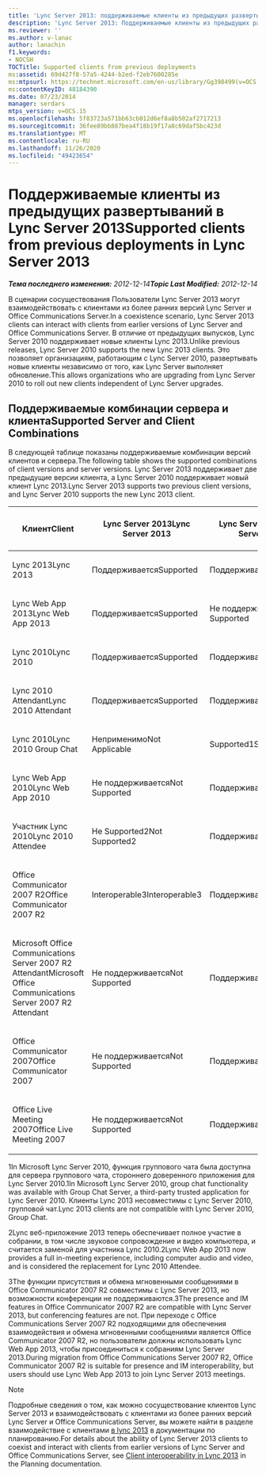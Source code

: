 ```yaml
---
title: 'Lync Server 2013: поддерживаемые клиенты из предыдущих развертываний'
description: 'Lync Server 2013: Поддерживаемые клиенты из предыдущих развертываний.'
ms.reviewer: ''
ms.author: v-lanac
author: lanachin
f1.keywords:
- NOCSH
TOCTitle: Supported clients from previous deployments
ms:assetid: 69d427f8-57a5-4244-b2ed-f2eb7600285e
ms:mtpsurl: https://technet.microsoft.com/en-us/library/Gg398499(v=OCS.15)
ms:contentKeyID: 48184390
ms.date: 07/23/2014
manager: serdars
mtps_version: v=OCS.15
ms.openlocfilehash: 5f83723a571bb63cb012d6ef8a8b502af2717213
ms.sourcegitcommit: 36fee89bb887bea4f18b19f17a8c69daf5bc423d
ms.translationtype: MT
ms.contentlocale: ru-RU
ms.lasthandoff: 11/26/2020
ms.locfileid: "49423654"
---
```

# <a name="supported-clients-from-previous-deployments-in-lync-server-2013"></a><span data-ttu-id="6549b-103">Поддерживаемые клиенты из предыдущих развертываний в Lync Server 2013</span><span class="sxs-lookup"><span data-stu-id="6549b-103">Supported clients from previous deployments in Lync Server 2013</span></span>

<div data-xmlns="http://www.w3.org/1999/xhtml">

<div class="topic" data-xmlns="http://www.w3.org/1999/xhtml" data-msxsl="urn:schemas-microsoft-com:xslt" data-cs="https://msdn.microsoft.com/">

<div data-asp="https://msdn2.microsoft.com/asp">



</div>

<div id="mainSection">

<div id="mainBody"><span data-ttu-id="6549b-104">

<span> </span></span><span class="sxs-lookup"><span data-stu-id="6549b-104">

<span> </span></span></span>

<span data-ttu-id="6549b-105">_**Тема последнего изменения:** 2012-12-14_</span><span class="sxs-lookup"><span data-stu-id="6549b-105">_**Topic Last Modified:** 2012-12-14_</span></span>

<span data-ttu-id="6549b-106">В сценарии сосуществования Пользователи Lync Server 2013 могут взаимодействовать с клиентами из более ранних версий Lync Server и Office Communications Server.</span><span class="sxs-lookup"><span data-stu-id="6549b-106">In a coexistence scenario, Lync Server 2013 clients can interact with clients from earlier versions of Lync Server and Office Communications Server.</span></span> <span data-ttu-id="6549b-107">В отличие от предыдущих выпусков, Lync Server 2010 поддерживает новые клиенты Lync 2013.</span><span class="sxs-lookup"><span data-stu-id="6549b-107">Unlike previous releases, Lync Server 2010 supports the new Lync 2013 clients.</span></span> <span data-ttu-id="6549b-108">Это позволяет организациям, работающим с Lync Server 2010, развертывать новые клиенты независимо от того, как Lync Server выполняет обновление.</span><span class="sxs-lookup"><span data-stu-id="6549b-108">This allows organizations who are upgrading from Lync Server 2010 to roll out new clients independent of Lync Server upgrades.</span></span>

<div>

## <a name="supported-server-and-client-combinations"></a><span data-ttu-id="6549b-109">Поддерживаемые комбинации сервера и клиента</span><span class="sxs-lookup"><span data-stu-id="6549b-109">Supported Server and Client Combinations</span></span>

<span data-ttu-id="6549b-110">В следующей таблице показаны поддерживаемые комбинации версий клиентов и сервера.</span><span class="sxs-lookup"><span data-stu-id="6549b-110">The following table shows the supported combinations of client versions and server versions.</span></span> <span data-ttu-id="6549b-111">Lync Server 2013 поддерживает две предыдущие версии клиента, а Lync Server 2010 поддерживает новый клиент Lync 2013.</span><span class="sxs-lookup"><span data-stu-id="6549b-111">Lync Server 2013 supports two previous client versions, and Lync Server 2010 supports the new Lync 2013 client.</span></span>


<table>
<colgroup>
<col style="width: 25%" />
<col style="width: 25%" />
<col style="width: 25%" />
<col style="width: 25%" />
</colgroup>
<thead>
<tr class="header">
<th><span data-ttu-id="6549b-112">Клиент</span><span class="sxs-lookup"><span data-stu-id="6549b-112">Client</span></span></th>
<th><span data-ttu-id="6549b-113">Lync Server 2013</span><span class="sxs-lookup"><span data-stu-id="6549b-113">Lync Server 2013</span></span></th>
<th><span data-ttu-id="6549b-114">Lync Server 2010</span><span class="sxs-lookup"><span data-stu-id="6549b-114">Lync Server 2010</span></span></th>
<th><span data-ttu-id="6549b-115">Office Communications Server 2007 R2</span><span class="sxs-lookup"><span data-stu-id="6549b-115">Office Communications Server 2007 R2</span></span></th>
</tr>
</thead>
<tbody>
<tr class="odd">
<td><p><span data-ttu-id="6549b-116">Lync 2013</span><span class="sxs-lookup"><span data-stu-id="6549b-116">Lync 2013</span></span></p></td>
<td><p><span data-ttu-id="6549b-117">Поддерживается</span><span class="sxs-lookup"><span data-stu-id="6549b-117">Supported</span></span></p></td>
<td><p><span data-ttu-id="6549b-118">Поддерживается</span><span class="sxs-lookup"><span data-stu-id="6549b-118">Supported</span></span></p></td>
<td><p><span data-ttu-id="6549b-119">Не поддерживается</span><span class="sxs-lookup"><span data-stu-id="6549b-119">Not Supported</span></span></p></td>
</tr>
<tr class="even">
<td><p><span data-ttu-id="6549b-120">Lync Web App 2013</span><span class="sxs-lookup"><span data-stu-id="6549b-120">Lync Web App 2013</span></span></p></td>
<td><p><span data-ttu-id="6549b-121">Поддерживается</span><span class="sxs-lookup"><span data-stu-id="6549b-121">Supported</span></span></p></td>
<td><p><span data-ttu-id="6549b-122">Не поддерживается</span><span class="sxs-lookup"><span data-stu-id="6549b-122">Not Supported</span></span></p></td>
<td><p><span data-ttu-id="6549b-123">Не поддерживается</span><span class="sxs-lookup"><span data-stu-id="6549b-123">Not Supported</span></span></p></td>
</tr>
<tr class="odd">
<td><p><span data-ttu-id="6549b-124">Lync 2010</span><span class="sxs-lookup"><span data-stu-id="6549b-124">Lync 2010</span></span></p></td>
<td><p><span data-ttu-id="6549b-125">Поддерживается</span><span class="sxs-lookup"><span data-stu-id="6549b-125">Supported</span></span></p></td>
<td><p><span data-ttu-id="6549b-126">Поддерживается</span><span class="sxs-lookup"><span data-stu-id="6549b-126">Supported</span></span></p></td>
<td><p><span data-ttu-id="6549b-127">Не поддерживается</span><span class="sxs-lookup"><span data-stu-id="6549b-127">Not Supported</span></span></p></td>
</tr>
<tr class="even">
<td><p><span data-ttu-id="6549b-128">Lync 2010 Attendant</span><span class="sxs-lookup"><span data-stu-id="6549b-128">Lync 2010 Attendant</span></span></p></td>
<td><p><span data-ttu-id="6549b-129">Поддерживается</span><span class="sxs-lookup"><span data-stu-id="6549b-129">Supported</span></span></p></td>
<td><p><span data-ttu-id="6549b-130">Поддерживается</span><span class="sxs-lookup"><span data-stu-id="6549b-130">Supported</span></span></p></td>
<td><p><span data-ttu-id="6549b-131">Не поддерживается</span><span class="sxs-lookup"><span data-stu-id="6549b-131">Not Supported</span></span></p></td>
</tr>
<tr class="odd">
<td><p><span data-ttu-id="6549b-132">Lync 2010</span><span class="sxs-lookup"><span data-stu-id="6549b-132">Lync 2010 Group Chat</span></span></p></td>
<td><p><span data-ttu-id="6549b-133">Неприменимо</span><span class="sxs-lookup"><span data-stu-id="6549b-133">Not Applicable</span></span></p></td>
<td><p><span data-ttu-id="6549b-134">Supported1</span><span class="sxs-lookup"><span data-stu-id="6549b-134">Supported1</span></span></p></td>
<td><p><span data-ttu-id="6549b-135">Неприменимо</span><span class="sxs-lookup"><span data-stu-id="6549b-135">Not Applicable</span></span></p></td>
</tr>
<tr class="even">
<td><p><span data-ttu-id="6549b-136">Lync Web App 2010</span><span class="sxs-lookup"><span data-stu-id="6549b-136">Lync Web App 2010</span></span></p></td>
<td><p><span data-ttu-id="6549b-137">Не поддерживается</span><span class="sxs-lookup"><span data-stu-id="6549b-137">Not Supported</span></span></p></td>
<td><p><span data-ttu-id="6549b-138">Поддерживается</span><span class="sxs-lookup"><span data-stu-id="6549b-138">Supported</span></span></p></td>
<td><p><span data-ttu-id="6549b-139">Не поддерживается</span><span class="sxs-lookup"><span data-stu-id="6549b-139">Not Supported</span></span></p></td>
</tr>
<tr class="odd">
<td><p><span data-ttu-id="6549b-140">Участник Lync 2010</span><span class="sxs-lookup"><span data-stu-id="6549b-140">Lync 2010 Attendee</span></span></p></td>
<td><p><span data-ttu-id="6549b-141">Не Supported2</span><span class="sxs-lookup"><span data-stu-id="6549b-141">Not Supported2</span></span></p></td>
<td><p><span data-ttu-id="6549b-142">Поддерживается</span><span class="sxs-lookup"><span data-stu-id="6549b-142">Supported</span></span></p></td>
<td><p><span data-ttu-id="6549b-143">Не поддерживается</span><span class="sxs-lookup"><span data-stu-id="6549b-143">Not Supported</span></span></p></td>
</tr>
<tr class="even">
<td><p><span data-ttu-id="6549b-144">Office Communicator 2007 R2</span><span class="sxs-lookup"><span data-stu-id="6549b-144">Office Communicator 2007 R2</span></span></p></td>
<td><p><span data-ttu-id="6549b-145">Interoperable3</span><span class="sxs-lookup"><span data-stu-id="6549b-145">Interoperable3</span></span></p></td>
<td><p><span data-ttu-id="6549b-146">Поддерживается</span><span class="sxs-lookup"><span data-stu-id="6549b-146">Supported</span></span></p></td>
<td><p><span data-ttu-id="6549b-147">Поддерживается</span><span class="sxs-lookup"><span data-stu-id="6549b-147">Supported</span></span></p></td>
</tr>
<tr class="odd">
<td><p><span data-ttu-id="6549b-148">Microsoft Office Communications Server 2007 R2 Attendant</span><span class="sxs-lookup"><span data-stu-id="6549b-148">Microsoft Office Communications Server 2007 R2 Attendant</span></span></p></td>
<td><p><span data-ttu-id="6549b-149">Не поддерживается</span><span class="sxs-lookup"><span data-stu-id="6549b-149">Not Supported</span></span></p></td>
<td><p><span data-ttu-id="6549b-150">Поддерживается</span><span class="sxs-lookup"><span data-stu-id="6549b-150">Supported</span></span></p></td>
<td><p><span data-ttu-id="6549b-151">Поддерживается</span><span class="sxs-lookup"><span data-stu-id="6549b-151">Supported</span></span></p></td>
</tr>
<tr class="even">
<td><p><span data-ttu-id="6549b-152">Office Communicator 2007</span><span class="sxs-lookup"><span data-stu-id="6549b-152">Office Communicator 2007</span></span></p></td>
<td><p><span data-ttu-id="6549b-153">Не поддерживается</span><span class="sxs-lookup"><span data-stu-id="6549b-153">Not Supported</span></span></p></td>
<td><p><span data-ttu-id="6549b-154">Поддерживается</span><span class="sxs-lookup"><span data-stu-id="6549b-154">Supported</span></span></p></td>
<td><p><span data-ttu-id="6549b-155">Поддерживается</span><span class="sxs-lookup"><span data-stu-id="6549b-155">Supported</span></span></p></td>
</tr>
<tr class="odd">
<td><p><span data-ttu-id="6549b-156">Office Live Meeting 2007</span><span class="sxs-lookup"><span data-stu-id="6549b-156">Office Live Meeting 2007</span></span></p></td>
<td><p><span data-ttu-id="6549b-157">Не поддерживается</span><span class="sxs-lookup"><span data-stu-id="6549b-157">Not Supported</span></span></p></td>
<td><p><span data-ttu-id="6549b-158">Поддерживается</span><span class="sxs-lookup"><span data-stu-id="6549b-158">Supported</span></span></p></td>
<td><p><span data-ttu-id="6549b-159">Поддерживается</span><span class="sxs-lookup"><span data-stu-id="6549b-159">Supported</span></span></p></td>
</tr>
</tbody>
</table>


<span data-ttu-id="6549b-160">1In Microsoft Lync Server 2010, функция группового чата была доступна для сервера группового чата, стороннего доверенного приложения для Lync Server 2010.</span><span class="sxs-lookup"><span data-stu-id="6549b-160">1In Microsoft Lync Server 2010, group chat functionality was available with Group Chat Server, a third-party trusted application for Lync Server 2010.</span></span> <span data-ttu-id="6549b-161">Клиенты Lync 2013 несовместимы с Lync Server 2010, групповой чат.</span><span class="sxs-lookup"><span data-stu-id="6549b-161">Lync 2013 clients are not compatible with Lync Server 2010, Group Chat.</span></span>

<span data-ttu-id="6549b-162">2Lync веб-приложение 2013 теперь обеспечивает полное участие в собрании, в том числе звуковое сопровождение и видео компьютера, и считается заменой для участника Lync 2010.</span><span class="sxs-lookup"><span data-stu-id="6549b-162">2Lync Web App 2013 now provides a full in-meeting experience, including computer audio and video, and is considered the replacement for Lync 2010 Attendee.</span></span>

<span data-ttu-id="6549b-163">3The функции присутствия и обмена мгновенными сообщениями в Office Communicator 2007 R2 совместимы с Lync Server 2013, но возможности конференции не поддерживаются.</span><span class="sxs-lookup"><span data-stu-id="6549b-163">3The presence and IM features in Office Communicator 2007 R2 are compatible with Lync Server 2013, but conferencing features are not.</span></span> <span data-ttu-id="6549b-164">При переходе с Office Communications Server 2007 R2 подходящими для обеспечения взаимодействия и обмена мгновенными сообщениями является Office Communicator 2007 R2, но пользователи должны использовать Lync Web App 2013, чтобы присоединиться к собраниям Lync Server 2013.</span><span class="sxs-lookup"><span data-stu-id="6549b-164">During migration from Office Communications Server 2007 R2, Office Communicator 2007 R2 is suitable for presence and IM interoperability, but users should use Lync Web App 2013 to join Lync Server 2013 meetings.</span></span>

<div>


> [!NOTE]  
> <span data-ttu-id="6549b-165">Подробные сведения о том, как можно сосуществование клиентов Lync Server 2013 и взаимодействовать с клиентами из более ранних версий Lync Server и Office Communications Server, вы можете найти в разделе взаимодействие с клиентами <A href="lync-server-2013-client-interoperability-in-lync-2013.md">в lync 2013</A> в документации по планированию.</span><span class="sxs-lookup"><span data-stu-id="6549b-165">For details about the ability of Lync Server 2013 clients to coexist and interact with clients from earlier versions of Lync Server and Office Communications Server, see <A href="lync-server-2013-client-interoperability-in-lync-2013.md">Client interoperability in Lync 2013</A> in the Planning documentation.</span></span>



<span data-ttu-id="6549b-166"></div>

</div>

</div>

<span> </span>

</div>

</div>

</span><span class="sxs-lookup"><span data-stu-id="6549b-166"></div>

</div>

</div>

<span> </span>

</div>

</div>

</span></span></div>

